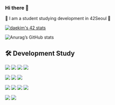 ### Hi there 👋

🌱 I am a student studying development in 42Seoul 🌱

[![daekim's 42 stats](https://badge42.vercel.app/api/v2/cl60lter0008709k1osn0d2ke/stats?cursusId=21&coalitionId=85)](https://github.com/JaeSeoKim/badge42)

![Anurag’s GitHub stats](https://github-readme-stats.vercel.app/api?username=KimDae-hyun&show_icons=true&theme=merko)


 ## 🛠 Development Study 
<img src="https://img.shields.io/badge/-seoul-222222?style=flat&logo=42"/> <img src="https://img.shields.io/badge/-language-3344ff?style=flat&logo=c"/> 
 <img src="https://img.shields.io/badge/-language-33aa33?style=flat&logo=cplusplus"/> <img src="https://img.shields.io/badge/-slack-AA00AA?style=flat&logo=slack"/>

<img src="https://img.shields.io/badge/HTML5-E34F26?style=flat&logo=HTML5&logoColor=white"/></a>
<img src="https://img.shields.io/badge/CSS3-1572B6?style=flat&logo=CSS3&logoColor=white"/>
<img src="https://img.shields.io/badge/Sass-CC6699?style=flat&logo=Sass&logoColor=white"/>

<img src="https://img.shields.io/badge/TypeScript-3178C6?style=flat&logo=TypeScript&logoColor=white"/></a>
<img src="https://img.shields.io/badge/react-61DAFB?style=flat&logo=react&logoColor=black"> 
<img src="https://img.shields.io/badge/Next.js-000000?style=flat&logo=Next.js&logoColor=white"/>
<img src="https://img.shields.io/badge/Recoil-3578E5?style=flat&logo=&logoColor=white"/>

<img src="https://img.shields.io/badge/Amazon EC2-FF9900?style=flat&logo=AmazonEC2&logoColor=white"/></a>
<img src="https://img.shields.io/badge/Amazon S3-569A31?style=flat&logo=AmazonS3&logoColor=white"/>

<!--
**KimDae-hyun/KimDae-hyun** is a ✨ _special_ ✨ repository because its `README.md` (this file) appears on your GitHub profile.

Here are some ideas to get you started:

- 🔭 I’m currently working on ...
- 🌱 I’m currently learning ...
- 👯 I’m looking to collaborate on ...
- 🤔 I’m looking for help with ...
- 💬 Ask me about ...
- 📫 How to reach me: ...
- 😄 Pronouns: ...
- ⚡ Fun fact: ...
-->
